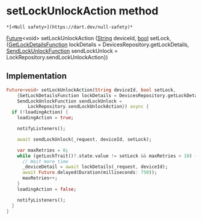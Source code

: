 


# setLockUnlockAction method




    *[<Null safety>](https://dart.dev/null-safety)*




[Future](https://api.flutter.dev/flutter/dart-async/Future-class.html)&lt;void> setLockUnlockAction
([String](https://api.flutter.dev/flutter/dart-core/String-class.html) deviceId, [bool](https://api.flutter.dev/flutter/dart-core/bool-class.html) setLock, {[GetLockDetailsFunction](../../providers_lock_provider/GetLockDetailsFunction.md) lockDetails = DevicesRepository.getLockDetails, [SendLockUnlockFunction](../../providers_lock_provider/SendLockUnlockFunction.md) sendLockUnlock = LockRepository.sendLockUnlockAction})








## Implementation

```dart
Future<void> setLockUnlockAction(String deviceId, bool setLock,
    {GetLockDetailsFunction lockDetails = DevicesRepository.getLockDetails,
    SendLockUnlockFunction sendLockUnlock =
        LockRepository.sendLockUnlockAction}) async {
  if (!loadingAction) {
    loadingAction = true;

    notifyListeners();

    await sendLockUnlock(_request, deviceId, setLock);

    var maxRetries = 0;
    while (getLockTrait()?.state.value != setLock && maxRetries < 10) {
      // Wait more time
      _deviceDetail = await lockDetails(_request, deviceId);
      await Future.delayed(Duration(milliseconds: 750));
      maxRetries++;
    }
    loadingAction = false;

    notifyListeners();
  }
}
```







